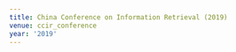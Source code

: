 ```yaml
---
title: China Conference on Information Retrieval (2019)
venue: ccir_conference
year: '2019'
---
```

